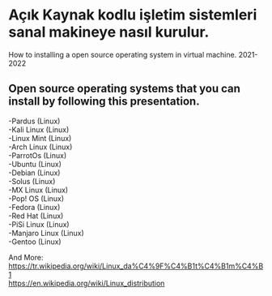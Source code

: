# Açık Kaynak kodlu işletim sistemleri sanal makineye nasıl kurulur.
 How to installing a open source operating system in virtual machine. 2021-2022
## Open source operating systems that you can install by following this presentation.
-Pardus (Linux)<br/>
-Kali Linux (Linux)<br/>
-Linux Mint (Linux)<br/>
-Arch Linux (Linux)<br/> 
-ParrotOs (Linux)<br/>
-Ubuntu (Linux)<br/>
-Debian (Linux)<br/>
-Solus (Linux)<br/>
-MX Linux (Linux)<br/>
-Pop! OS (Linux)<br/>
-Fedora (Linux)<br/>
-Red Hat (Linux)<br/>
-PiSi Linux (Linux)<br/>
-Manjaro Linux (Linux)<br/>
-Gentoo (Linux)<br/>

And More: https://tr.wikipedia.org/wiki/Linux_da%C4%9F%C4%B1t%C4%B1m%C4%B1<br/>
          https://en.wikipedia.org/wiki/Linux_distribution   
